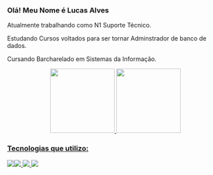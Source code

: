 ### Olá! Meu Nome é Lucas Alves

Atualmente trabalhando como N1 Suporte Técnico.

Estudando Cursos voltados para ser tornar Adminstrador de banco de dados.

Cursando Barcharelado em Sistemas da Informação.


<div align="center">
 <a href="https://github.com/Lucasbzrra">
 <img height="150em" src="https://github-readme-stats.vercel.app/api?username=lucasbzrra&show_icons=true&theme=dark&include_all_commits=true&count_private=true"/>
 <img height="150em" src="https://github-readme-stats.vercel.app/api/top-langs/?username=lucasbzrra&layout=compact&langs_count=7&theme=dark"/>
</div>



### Tecnologias que utilizo:
<img src="https://img.shields.io/badge/Microsoft_SQL_Server-CC2927?style=for-the-badge&logo=microsoft-sql-server&logoColor=white" /><img src="https://img.shields.io/badge/Microsoft_Azure-0089D6?style=for-the-badge&logo=microsoft-azure&logoColor=white" />
<img src="https://img.shields.io/badge/Microsoft-666666?style=for-the-badge&logo=microsoft&logoColor=white" />
<img src="https://img.shields.io/badge/Python-3776AB?style=for-the-badge&logo=python&logoColor=white" />
